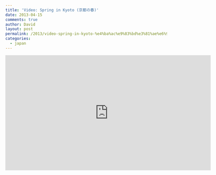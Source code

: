 ```yaml
---
title: 'Video: Spring in Kyoto (京都の春)'
date: 2013-04-15
comments: true
author: David
layout: post
permalink: /2013/video-spring-in-kyoto-%e4%ba%ac%e9%83%bd%e3%81%ae%e6%98%a5
categories:
  - japan
---
```


<iframe width="640" height="360" src="https://www.youtube.com/embed/qv6Jovqb_nU?rel=0" frameborder="0" allowfullscreen></iframe>